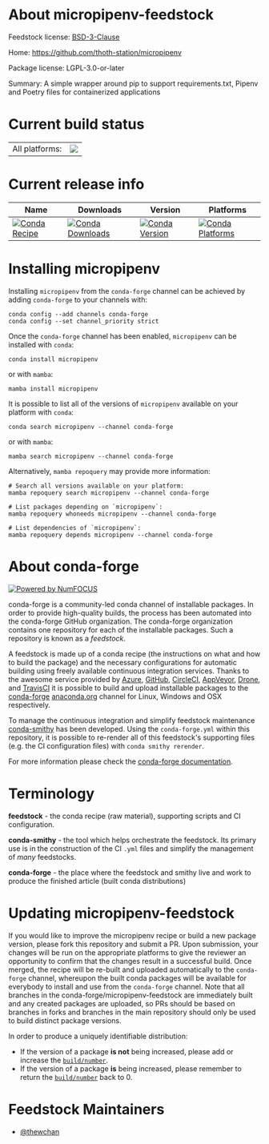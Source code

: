 About micropipenv-feedstock
===========================

Feedstock license: [BSD-3-Clause](https://github.com/conda-forge/micropipenv-feedstock/blob/main/LICENSE.txt)

Home: https://github.com/thoth-station/micropipenv

Package license: LGPL-3.0-or-later

Summary: A simple wrapper around pip to support requirements.txt, Pipenv and Poetry files for containerized applications

Current build status
====================


<table><tr><td>All platforms:</td>
    <td>
      <a href="https://dev.azure.com/conda-forge/feedstock-builds/_build/latest?definitionId=17107&branchName=main">
        <img src="https://dev.azure.com/conda-forge/feedstock-builds/_apis/build/status/micropipenv-feedstock?branchName=main">
      </a>
    </td>
  </tr>
</table>

Current release info
====================

| Name | Downloads | Version | Platforms |
| --- | --- | --- | --- |
| [![Conda Recipe](https://img.shields.io/badge/recipe-micropipenv-green.svg)](https://anaconda.org/conda-forge/micropipenv) | [![Conda Downloads](https://img.shields.io/conda/dn/conda-forge/micropipenv.svg)](https://anaconda.org/conda-forge/micropipenv) | [![Conda Version](https://img.shields.io/conda/vn/conda-forge/micropipenv.svg)](https://anaconda.org/conda-forge/micropipenv) | [![Conda Platforms](https://img.shields.io/conda/pn/conda-forge/micropipenv.svg)](https://anaconda.org/conda-forge/micropipenv) |

Installing micropipenv
======================

Installing `micropipenv` from the `conda-forge` channel can be achieved by adding `conda-forge` to your channels with:

```
conda config --add channels conda-forge
conda config --set channel_priority strict
```

Once the `conda-forge` channel has been enabled, `micropipenv` can be installed with `conda`:

```
conda install micropipenv
```

or with `mamba`:

```
mamba install micropipenv
```

It is possible to list all of the versions of `micropipenv` available on your platform with `conda`:

```
conda search micropipenv --channel conda-forge
```

or with `mamba`:

```
mamba search micropipenv --channel conda-forge
```

Alternatively, `mamba repoquery` may provide more information:

```
# Search all versions available on your platform:
mamba repoquery search micropipenv --channel conda-forge

# List packages depending on `micropipenv`:
mamba repoquery whoneeds micropipenv --channel conda-forge

# List dependencies of `micropipenv`:
mamba repoquery depends micropipenv --channel conda-forge
```


About conda-forge
=================

[![Powered by
NumFOCUS](https://img.shields.io/badge/powered%20by-NumFOCUS-orange.svg?style=flat&colorA=E1523D&colorB=007D8A)](https://numfocus.org)

conda-forge is a community-led conda channel of installable packages.
In order to provide high-quality builds, the process has been automated into the
conda-forge GitHub organization. The conda-forge organization contains one repository
for each of the installable packages. Such a repository is known as a *feedstock*.

A feedstock is made up of a conda recipe (the instructions on what and how to build
the package) and the necessary configurations for automatic building using freely
available continuous integration services. Thanks to the awesome service provided by
[Azure](https://azure.microsoft.com/en-us/services/devops/), [GitHub](https://github.com/),
[CircleCI](https://circleci.com/), [AppVeyor](https://www.appveyor.com/),
[Drone](https://cloud.drone.io/welcome), and [TravisCI](https://travis-ci.com/)
it is possible to build and upload installable packages to the
[conda-forge](https://anaconda.org/conda-forge) [anaconda.org](https://anaconda.org/)
channel for Linux, Windows and OSX respectively.

To manage the continuous integration and simplify feedstock maintenance
[conda-smithy](https://github.com/conda-forge/conda-smithy) has been developed.
Using the ``conda-forge.yml`` within this repository, it is possible to re-render all of
this feedstock's supporting files (e.g. the CI configuration files) with ``conda smithy rerender``.

For more information please check the [conda-forge documentation](https://conda-forge.org/docs/).

Terminology
===========

**feedstock** - the conda recipe (raw material), supporting scripts and CI configuration.

**conda-smithy** - the tool which helps orchestrate the feedstock.
                   Its primary use is in the construction of the CI ``.yml`` files
                   and simplify the management of *many* feedstocks.

**conda-forge** - the place where the feedstock and smithy live and work to
                  produce the finished article (built conda distributions)


Updating micropipenv-feedstock
==============================

If you would like to improve the micropipenv recipe or build a new
package version, please fork this repository and submit a PR. Upon submission,
your changes will be run on the appropriate platforms to give the reviewer an
opportunity to confirm that the changes result in a successful build. Once
merged, the recipe will be re-built and uploaded automatically to the
`conda-forge` channel, whereupon the built conda packages will be available for
everybody to install and use from the `conda-forge` channel.
Note that all branches in the conda-forge/micropipenv-feedstock are
immediately built and any created packages are uploaded, so PRs should be based
on branches in forks and branches in the main repository should only be used to
build distinct package versions.

In order to produce a uniquely identifiable distribution:
 * If the version of a package **is not** being increased, please add or increase
   the [``build/number``](https://docs.conda.io/projects/conda-build/en/latest/resources/define-metadata.html#build-number-and-string).
 * If the version of a package **is** being increased, please remember to return
   the [``build/number``](https://docs.conda.io/projects/conda-build/en/latest/resources/define-metadata.html#build-number-and-string)
   back to 0.

Feedstock Maintainers
=====================

* [@thewchan](https://github.com/thewchan/)

